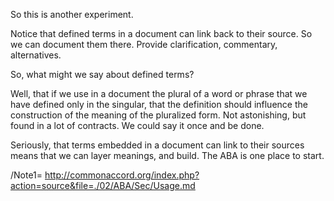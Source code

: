 So this is another experiment.

Notice that defined terms in a document can link back to their source.  So we can document them there.  Provide clarification, commentary, alternatives. 

So, what might we say about defined terms?

Well, that if we use in a document the plural of a word or phrase that we have defined only in the singular, that the definition should influence the construction of the meaning of the pluralized form.  Not astonishing, but found in a lot of contracts.  We could say it once and be done. 

Seriously, that terms embedded in a document can link to their sources means that we can layer meanings, and build.  The ABA is one place to start.

/Note1= http://commonaccord.org/index.php?action=source&file=./02/ABA/Sec/Usage.md




